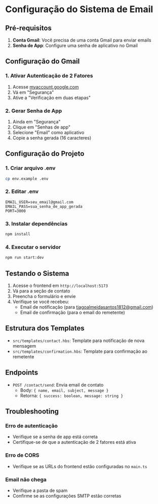 # Configuração do Sistema de Email

## Pré-requisitos

1. **Conta Gmail**: Você precisa de uma conta Gmail para enviar emails
2. **Senha de App**: Configure uma senha de aplicativo no Gmail

## Configuração do Gmail

### 1. Ativar Autenticação de 2 Fatores
1. Acesse [myaccount.google.com](https://myaccount.google.com)
2. Vá em "Segurança"
3. Ative a "Verificação em duas etapas"

### 2. Gerar Senha de App
1. Ainda em "Segurança"
2. Clique em "Senhas de app"
3. Selecione "Email" como aplicativo
4. Copie a senha gerada (16 caracteres)

## Configuração do Projeto

### 1. Criar arquivo .env
```bash
cp env.example .env
```

### 2. Editar .env
```env
EMAIL_USER=seu_email@gmail.com
EMAIL_PASS=sua_senha_de_app_gerada
PORT=3000
```

### 3. Instalar dependências
```bash
npm install
```

### 4. Executar o servidor
```bash
npm run start:dev
```

## Testando o Sistema

1. Acesse o frontend em `http://localhost:5173`
2. Vá para a seção de contato
3. Preencha o formulário e envie
4. Verifique se você recebeu:
   - Email de notificação (para tiagoalmeidasantos1812@gmail.com)
   - Email de confirmação (para o email do remetente)

## Estrutura dos Templates

- `src/templates/contact.hbs`: Template para notificação de nova mensagem
- `src/templates/confirmation.hbs`: Template para confirmação ao remetente

## Endpoints

- `POST /contact/send`: Envia email de contato
  - Body: `{ name, email, subject, message }`
  - Retorna: `{ success: boolean, message: string }`

## Troubleshooting

### Erro de autenticação
- Verifique se a senha de app está correta
- Certifique-se de que a autenticação de 2 fatores está ativa

### Erro de CORS
- Verifique se as URLs do frontend estão configuradas no `main.ts`

### Email não chega
- Verifique a pasta de spam
- Confirme se as configurações SMTP estão corretas
